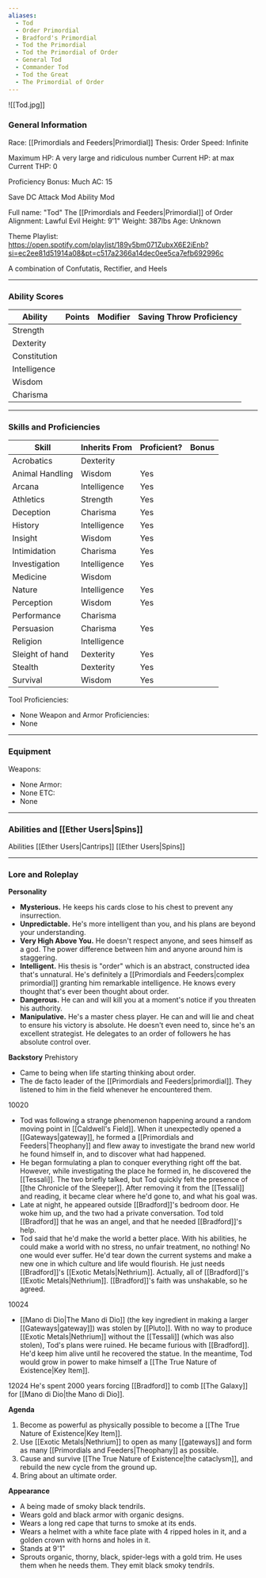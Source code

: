 ```yaml
---
aliases:
  - Tod
  - Order Primordial
  - Bradford's Primordial
  - Tod the Primordial
  - Tod the Primordial of Order
  - General Tod
  - Commander Tod
  - Tod the Great
  - The Primordial of Order
---
```

 ![[Tod.jpg]]
### General Information
Race: [[Primordials and Feeders|Primordial]]
Thesis: Order
Speed: Infinite

Maximum HP: A very large and ridiculous number
Current HP: at max
Current THP: 0

Proficiency Bonus: Much
AC: 15

Save DC
Attack Mod
Ability Mod

Full name: "Tod" The [[Primordials and Feeders|Primordial]] of Order
Alignment: Lawful Evil
Height: 9'1"
Weight: 387lbs
Age: Unknown

Theme Playlist: https://open.spotify.com/playlist/189v5bm071ZubxX6E2iEnb?si=ec2ee81d51914a08&pt=c517a2366a14dec0ee5ca7efb692996c

A combination of Confutatis, Rectifier, and Heels



---
### Ability Scores

| Ability      | Points | Modifier | Saving Throw Proficiency |
| ------------ | ------ | -------- | ------------------------ |
| Strength     |        |          |                          |
| Dexterity    |        |          |                          |
| Constitution |        |          |                          |
| Intelligence |        |          |                          |
| Wisdom       |        |          |                          |
| Charisma     |        |          |                          |



---
### Skills and Proficiencies
| Skill           | Inherits From | Proficient? | Bonus |
| --------------- | ------------- | ----------- | ----- |
| Acrobatics      | Dexterity     |             |       |
| Animal Handling | Wisdom        | Yes         |       |
| Arcana          | Intelligence  | Yes         |       |
| Athletics       | Strength      | Yes         |       |
| Deception       | Charisma      | Yes         |       |
| History         | Intelligence  | Yes         |       |
| Insight         | Wisdom        | Yes         |       |
| Intimidation    | Charisma      | Yes         |       |
| Investigation   | Intelligence  | Yes         |       |
| Medicine        | Wisdom        |             |       |
| Nature          | Intelligence  | Yes         |       |
| Perception      | Wisdom        | Yes         |       |
| Performance     | Charisma      |             |       |
| Persuasion      | Charisma      | Yes         |       |
| Religion        | Intelligence  |             |       |
| Sleight of hand | Dexterity     | Yes         |       |
| Stealth         | Dexterity     | Yes         |       |
| Survival        | Wisdom        | Yes         |       |

Tool Proficiencies:
- None
Weapon and Armor Proficiencies:
- None



---
### Equipment
Weapons:
- None
Armor:
- None
ETC:
- None

---
### Abilities and [[Ether Users|Spins]]
Abilities
[[Ether Users|Cantrips]]
[[Ether Users|Spins]]



---
### Lore and Roleplay
**Personality**
- **Mysterious.** He keeps his cards close to his chest to prevent any insurrection. 
- **Unpredictable.** He's more intelligent than you, and his plans are beyond your understanding. 
- **Very High Above You.** He doesn't respect anyone, and sees himself as a god. The power difference between him and anyone around him is staggering.
- **Intelligent.** His thesis is "order" which is an abstract, constructed idea that's unnatural. He's definitely a [[Primordials and Feeders|complex primordial]] granting him remarkable intelligence. He knows every thought that's ever been thought about order.
- **Dangerous.** He can and will kill you at a moment's notice if you threaten his authority.
- **Manipulative.** He's a master chess player. He can and will lie and cheat to ensure his victory is absolute. He doesn't even need to, since he's an excellent strategist. He delegates to an order of followers he has absolute control over. 

**Backstory**
Prehistory
- Came to being when life starting thinking about order.
- The de facto leader of the [[Primordials and Feeders|primordial]]. They listened to him in the field whenever he encountered them.

10020
- Tod was following a strange phenomenon happening around a random moving point in [[Caldwell's Field]]. When it unexpectedly opened a [[Gateways|gateway]], he formed a [[Primordials and Feeders|Theophany]] and flew away to investigate the brand new world he found himself in, and to discover what had happened.
- He began formulating a plan to conquer everything right off the bat. However, while investigating the place he formed in, he discovered the [[Tessali]]. The two briefly talked, but Tod quickly felt the presence of [[the Chronicle of the Sleeper]]. After removing it from the [[Tessali]] and reading, it became clear where he'd gone to, and what his goal was. 
- Late at night, he appeared outside [[Bradford]]'s bedroom door. He woke him up, and the two had a private conversation. Tod told [[Bradford]] that he was an angel, and that he needed [[Bradford]]'s help. 
- Tod said that he'd make the world a better place. With his abilities, he could make a world with no stress, no unfair treatment, no nothing! No one would ever suffer. He'd tear down the current systems and make a new one in which culture and life would flourish. He just needs [[Bradford]]'s [[Exotic Metals|Nethrium]]. Actually, all of [[Bradford]]'s [[Exotic Metals|Nethrium]]. [[Bradford]]'s faith was unshakable, so he agreed. 

10024
- [[Mano di Dio|The Mano di Dio]] (the key ingredient in making a larger [[Gateways|gateway]]) was stolen by [[Pluto]]. With no way to produce [[Exotic Metals|Nethrium]] without the [[Tessali]] (which was also stolen), Tod's plans were ruined. He became furious with [[Bradford]]. He'd keep him alive until he recovered the statue. In the meantime, Tod would grow in power to make himself a [[The True Nature of Existence|Key Item]]. 

12024
	He's spent 2000 years forcing [[Bradford]] to comb [[The Galaxy]] for [[Mano di Dio|the Mano di Dio]].

**Agenda**
1. Become as powerful as physically possible to become a [[The True Nature of Existence|Key Item]]. 
2. Use [[Exotic Metals|Nethrium]] to open as many [[gateways]] and form as many [[Primordials and Feeders|Theophany]] as possible.
3. Cause and survive [[The True Nature of Existence|the cataclysm]], and rebuild the new cycle from the ground up.
4. Bring about an ultimate order.

**Appearance**
- A being made of smoky black tendrils.
- Wears gold and black armor with organic designs. 
- Wears a long red cape that turns to smoke at its ends.
- Wears a helmet with a white face plate with 4 ripped holes in it, and a golden crown with horns and holes in it.
- Stands at 9'1"
- Sprouts organic, thorny, black, spider-legs with a gold trim. He uses them when he needs them. They emit black smoky tendrils.   